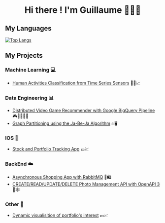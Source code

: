 <div align="center">
  <h1> Hi there ! I'm Guillaume 👋👨‍💻 </h1>
</div>

<!--
[![GitHub stats](https://github-readme-stats.vercel.app/api?username=glongrais&show_icons=true&hide=issues&bg_color=30,e96443,904e95&title_color=fff&text_color=fff&icon_color=fff)](https://github.com/glongrais)
-->

## My Languages

[![Top Langs](https://github-readme-stats.vercel.app/api/top-langs/?username=glongrais&layout=compact&bg_color=30,e96443,904e95&title_color=fff&text_color=fff)](https://github.com/glongrais)

## My Projects

### Machine Learning 💻

* [Human Activities Classification from Time Series Sensors](https://github.com/glongrais/Time_Series_Classification) 🏃‍♂️📈

### Data Engineering 📊

* [Distributed Video Game Recommender with Google BigQuery Pipeline](https://github.com/glongrais/Recommender_Blacknut) 🎮👨‍👩‍👧‍👦
* [Graph Partitioning using the Ja-Be-Ja Algorithm](https://github.com/glongrais/Data_Mining_Grah_Partioning) ፨🖥

### IOS 📱

* [Stock and Portfolio Tracking App](https://github.com/glongrais/StockTracker) 💶💹

### BackEnd ☁️

* [Asynchronous Shopping App with RabbitMQ](https://github.com/glongrais/Messenger_RabbitMQ) 🛒🛍
* [CREATE/READ/UPDATE/DELETE Photo Management API with OpenAPI 3](https://github.com/glongrais/OpenAPI_Photo_Management) 🌄🕸

### Other 🔭

* [Dynamic visualisition of portfolio's interest](https://github.com/glongrais/Portfolio_Interest_Visualisation) 💶📈

<!--
**glongrais/glongrais** is a ✨ _special_ ✨ repository because its `README.md` (this file) appears on your GitHub profile.

Here are some ideas to get you started:

- 🔭 I’m currently working on ...
- 🌱 I’m currently learning ...
- 👯 I’m looking to collaborate on ...
- 🤔 I’m looking for help with ...
- 💬 Ask me about ...
- 📫 How to reach me: ...
- 😄 Pronouns: ...
- ⚡ Fun fact: ...
-->
